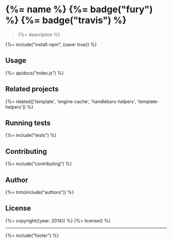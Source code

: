 # {%= name %} {%= badge("fury") %} {%= badge("travis") %}

> {%= description %}

{%= include("install-npm", {save: true}) %}

## Usage

{%= apidocs("index.js") %}

## Related projects
{%= related(['template', 'engine-cache', 'handlebars-helpers', 'template-helpers']) %}

## Running tests
{%= include("tests") %}

## Contributing
{%= include("contributing") %}

## Author
{%= trim(include("authors")) %}

## License
{%= copyright({year: 2014}) %}
{%= license() %}

***

{%= include("footer") %}


[load-helpers]: https://github.com/assemble/load-helpers